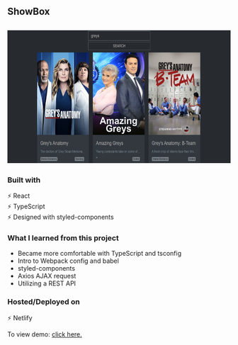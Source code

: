 ## ShowBox

<h2 align="center">
  <img src="assets\preview.png" alt="" width="600px" height="300px" />
  <br>
</h2>

### Built with

⚡️ React\
⚡️ TypeScript\
⚡️ Designed with styled-components

### What I learned from this project

- Became more comfortable with TypeScript and tsconfig 
- Intro to Webpack config and babel
- styled-components
- Axios AJAX request
- Utilizing a REST API

### Hosted/Deployed on

⚡️ Netlify

To view demo: [click here.](https://showbox-app.netlify.app/)
